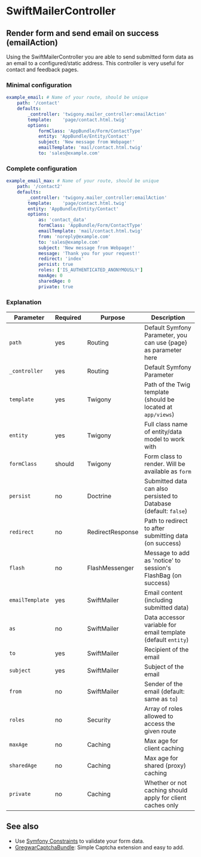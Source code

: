 SwiftMailerController
=====================

Render form and send email on success (emailAction)
---------------------------------------------------

Using the SwiftMailerController you are able to send submitted form data as an email to a configured/static address.
This controller is very useful for contact and feedback pages.

### Minimal configuration

```yaml
example_email: # Name of your route, should be unique
    path: '/contact'
    defaults:
        _controller: 'twigony.mailer_controller:emailAction'
        template:    'page/contact.html.twig'
        options:
            formClass: 'AppBundle/Form/ContactType'
            entity: 'AppBundle/Entity/Contact'
            subject: 'New message from Webpage!'
            emailTemplate: 'mail/contact.html.twig'
            to: 'sales@example.com'
```

### Complete configuration

```yaml
example_email_max: # Name of your route, should be unique
    path: '/contact2'
    defaults:
        _controller: 'twigony.mailer_controller:emailAction'
        template:    'page/contact.html.twig'
        entity: 'AppBundle/Entity/Contact'
        options:
            as: 'contact_data'
            formClass: 'AppBundle/Form/ContactType'
            emailTemplate: 'mail/contact.html.twig'
            from: 'noreply@example.com'
            to: 'sales@example.com'
            subject: 'New message from Webpage!'
            message: 'Thank you for your request!'
            redirect: 'index'
            persist: true
            roles: ['IS_AUTHENTICATED_ANONYMOUSLY']
            maxAge: 0
            sharedAge: 0
            private: true
```

### Explanation

| Parameter         | Required  | Purpose           | Description                                                      |
| ----------------- | --------- | ----------------- | ---------------------------------------------------------------- |
| `path`            | yes       | Routing           | Default Symfony Parameter, you can use {page} as parameter here  |
| `_controller`     | yes       | Routing           | Default Symfony Parameter                                        |
| `template`        | yes       | Twigony           | Path of the Twig template (should be located at `app/views`)     |
| `entity`          | yes       | Twigony           | Full class name of entity/data model to work with                |
| `formClass`       | should    | Twigony           | Form class to render. Will be available as `form`                | 
| `persist`         | no        | Doctrine          | Submitted data can also persisted to Database (default: `false`) |
| `redirect`        | no        | RedirectResponse  | Path to redirect to after submitting data (on success)           |
| `flash`           | no        | FlashMessenger    | Message to add as 'notice' to session's FlashBag (on success)    |
| `emailTemplate`   | yes       | SwiftMailer       | Email content (including submitted data)                         |
| `as`              | no        | SwiftMailer       | Data accessor variable for email template (default `entity`)     |
| `to`              | yes       | SwiftMailer       | Recipient of the email                                           |
| `subject`         | yes       | SwiftMailer       | Subject of the email                                             |
| `from`            | no        | SwiftMailer       | Sender of the email (default: same as `to`)                      |
| `roles`           | no        | Security          | Array of roles allowed to access the given route                 |
| `maxAge`          | no        | Caching           | Max age for client caching                                       |
| `sharedAge`       | no        | Caching           | Max age for shared (proxy) caching                               |
| `private`         | no        | Caching           | Whether or not caching should apply for client caches only       |


See also
--------

 * Use [Symfony Constraints](http://symfony.com/doc/current/reference/constraints.html) to validate your form data.
 * [GregwarCaptchaBundle](https://github.com/Gregwar/CaptchaBundle): Simple Captcha extension and easy to add.
